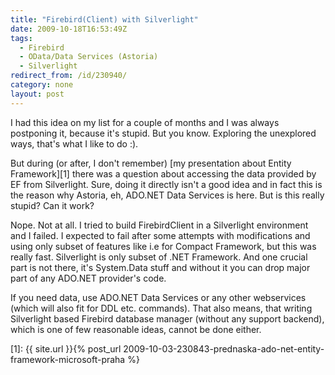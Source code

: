 ```yaml
---
title: "Firebird(Client) with Silverlight"
date: 2009-10-18T16:53:49Z
tags:
  - Firebird
  - OData/Data Services (Astoria)
  - Silverlight
redirect_from: /id/230940/
category: none
layout: post
---
```

I had this idea on my list for a couple of months and I was always postponing it, because it's stupid. But you know. Exploring the unexplored ways, that's what I like to do :).

But during (or after, I don't remember) [my presentation about Entity Framework][1] there was a question about accessing the data provided by EF from Silverlight. Sure, doing it directly isn't a good idea and in fact this is the reason why Astoria, eh, ADO.NET Data Services is here. But is this really stupid? Can it work?

Nope. Not at all. I tried to build FirebirdClient in a Silverlight environment and I failed. I expected to fail after some attempts with modifications and using only subset of features like i.e for Compact Framework, but this was really fast. Silverlight is only subset of .NET Framework. And one crucial part is not there, it's System.Data stuff and without it you can drop major part of any ADO.NET provider's code.

If you need data, use ADO.NET Data Services or any other webservices (which will also fit for DDL etc. commands). That also means, that writing Silverlight based Firebird database manager (without any support backend), which is one of few reasonable ideas, cannot be done either.

[1]: {{ site.url }}{% post_url 2009-10-03-230843-prednaska-ado-net-entity-framework-microsoft-praha %}
